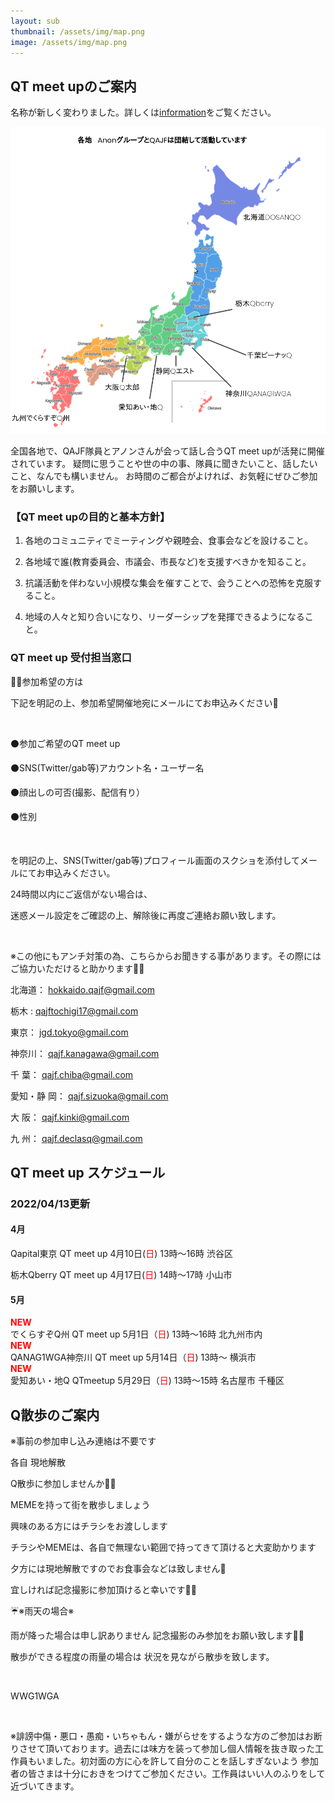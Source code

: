 ```yaml
---
layout: sub
thumbnail: /assets/img/map.png
image: /assets/img/map.png
---
```



## QT meet upのご案内

名称が新しく変わりました。詳しくは<a href="/information.html">information</a>をご覧ください。

<img src="assets/img/map.png" style="max-width:100%;">

全国各地で、QAJF隊員とアノンさんが会って話し合うQT meet upが活発に開催されています。
疑問に思うことや世の中の事、隊員に聞きたいこと、話したいこと、なんでも構いません。
お時間のご都合がよければ、お気軽にぜひご参加をお願いします。

### 【QT meet upの目的と基本方針】

1) 各地のコミュニティでミーティングや親睦会、食事会などを設けること。

2) 各地域で誰(教育委員会、市議会、市長など)を支援すべきかを知ること。

3) 抗議活動を伴わない小規模な集会を催すことで、会うことへの恐怖を克服すること。

4) 地域の人々と知り合いになり、リーダーシップを発揮できるようになること。



### QT meet up 受付担当窓口

💁‍♀️参加希望の方は

下記を明記の上、参加希望開催地宛にメールにてお申込みください💞

​

⚫️参加ご希望のQT meet up

⚫️SNS(Twitter/gab等)アカウント名・ユーザー名

⚫️顔出しの可否(撮影、配信有り）

⚫️性別

​

を明記の上、SNS(Twitter/gab等)プロフィール画面のスクショを添付してメールにてお申込みください。

24時間以内にご返信がない場合は、

迷惑メール設定をご確認の上、解除後に再度ご連絡お願い致します。

​

※この他にもアンチ対策の為、こちらからお聞きする事があります。その際にはご協力いただけると助かります🙏✨

北海道： <a href="mailto:hokkaido.qajf@gmail.com" target="_self">hokkaido.qajf@gmail.com</a>

栃木 :  <a href="mailto:qajftochigi17@gmail.com" target="_self">qajftochigi17@gmail.com</a>

東京：  <a href="mailto:jgd.tokyo@gmail.com" target="_self">jgd.tokyo@gmail.com</a>

神奈川： <a href="mailto:qajf.kanagawa@gmail.com" target="_self">qajf.kanagawa@gmail.com</a>

千 葉： <a href="mailto:qajf.chiba@gmail.com" target="_self">qajf.chiba@gmail.com</a>

愛知・静 岡： <a href="mailto:qajf.sizuoka@gmail.com" target="_self">qajf.sizuoka@gmail.com</a>

大 阪： <a href="mailto:qajf.kinki@gmail.com" target="_self">qajf.kinki@gmail.com</a>

九 州： <a href="mailto:qajf.declasq@gmail.com" target="_self">qajf.declasq@gmail.com</a>

## QT meet up スケジュール

### 2022/04/13更新

#### 4月

Qapital東京 QT meet up 
4月10日(<font color="#ff0000">日</font>) 13時〜16時 渋谷区

栃木Qberry QT meet up 
4月17日(<font color="#ff0000">日</font>) 14時〜17時 小山市

#### 5月
<div style="color:#ff0000"><strong>NEW</strong></div>
でくらすぞQ州 QT meet up
5月1日（<font color="#ff0000">日</font>) 13時～16時 北九州市内

<div style="color:#ff0000"><strong>NEW</strong></div>
QANAG1WGA神奈川 QT meet up
5月14日（<font color="#ff0000">日</font>) 13時～ 横浜市

<div style="color:#ff0000"><strong>NEW</strong></div>
愛知あい・地Q  QTmeetup
5月29日（<font color="#ff0000">日</font>) 13時～15時 名古屋市 千種区



 


## Q散歩のご案内

※事前の参加申し込み連絡は不要です

   各自 現地解散

 

Q散歩に参加しませんか🐸🍿

MEMEを持って街を散歩しましょう

 

興味のある方にはチラシをお渡しします

 

チラシやMEMEは、各自で無理ない範囲で持ってきて頂けると大変助かります

 

夕方には現地解散ですのでお食事会などは致しません🙏

 

宜しければ記念撮影に参加頂けると幸いです🙏✨

 

 

 

☔️※雨天の場合※

 

雨が降った場合は申し訳ありません 記念撮影のみ参加をお願い致します🙇‍♀️

散歩ができる程度の​雨量の場合は 状況を見ながら散歩を致します。

​

 

 

WWG1WGA

​

 

 

※誹謗中傷・悪口・愚痴・いちゃもん・嫌がらせをするような方のご参加はお断りさせて頂いております。過去には味方を装って参加し個人情報を抜き取った工作員もいました。初対面の方に心を許して自分のことを話しすぎないよう 参加者の皆さまは十分におきをつけてご参加ください。工作員はいい人のふりをして近づいてきます。
 
